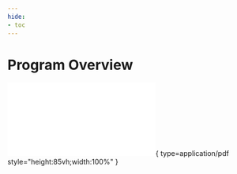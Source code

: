 ```yaml
---
hide:
- toc
---
```


<style>
    .md-typeset h1 {
        display: none;
    }
</style>

# Program Overview

![inc2-objectives](objectives.pdf){ type=application/pdf style="height:85vh;width:100%" }

